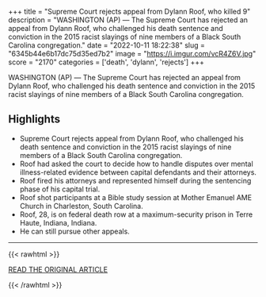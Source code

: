 +++
title = "Supreme Court rejects appeal from Dylann Roof, who killed 9"
description = "WASHINGTON (AP) — The Supreme Court has rejected an appeal from Dylann Roof, who challenged his death sentence and conviction in the 2015 racist slayings of nine members of a Black South Carolina congregation."
date = "2022-10-11 18:22:38"
slug = "6345b44e6b17dc75d35ed7b2"
image = "https://i.imgur.com/vcR4Z6V.jpg"
score = "2170"
categories = ['death', 'dylann', 'rejects']
+++

WASHINGTON (AP) — The Supreme Court has rejected an appeal from Dylann Roof, who challenged his death sentence and conviction in the 2015 racist slayings of nine members of a Black South Carolina congregation.

## Highlights

- Supreme Court rejects appeal from Dylann Roof, who challenged his death sentence and conviction in the 2015 racist slayings of nine members of a Black South Carolina congregation.
- Roof had asked the court to decide how to handle disputes over mental illness-related evidence between capital defendants and their attorneys.
- Roof fired his attorneys and represented himself during the sentencing phase of his capital trial.
- Roof shot participants at a Bible study session at Mother Emanuel AME Church in Charleston, South Carolina.
- Roof, 28, is on federal death row at a maximum-security prison in Terre Haute, Indiana, Indiana.
- He can still pursue other appeals.

---

{{< rawhtml >}}
  <p class="article-category">
    <a target="_blank" href="https://apnews.com/article/supreme-court-rejects-dylann-roof-appeal-96a1e7f00f467cac8f2ca2a464b44f5e">READ THE ORIGINAL ARTICLE</a>
  </p>
{{< /rawhtml >}}
